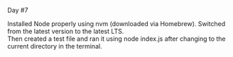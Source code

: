 Day #7<br>

Installed Node properly using nvm (downloaded via Homebrew). Switched from the latest version to the latest LTS. <br>
Then created a test file and ran it using node index.js after changing to the current directory in the terminal.

